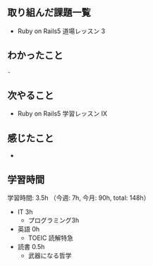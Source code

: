 ## 取り組んだ課題一覧
- Ruby on Rails5 道場レッスン 3
## わかったこと
    - 
## 次やること
- Ruby on Rails5 学習レッスン IX
## 感じたこと
- 
## 学習時間
学習時間: 3.5h （今週: 7h, 今月: 90h, total: 148h）
- IT 3h
  - プログラミング3h
- 英語 0h
  - TOEIC 読解特急
- 読書 0.5h
  - 武器になる哲学
